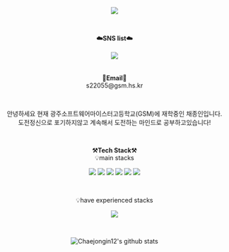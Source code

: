 <p align = "center">
<img src="https://capsule-render.vercel.app/api?type=waving&color=auto&height=300&section=header&text=JongIn&fontSize=70" />
</p>
<br>

<p align="center">
    <Strong>☁️SNS list☁️</Strong><br><br>
    <a href="https://www.instagram.com/jong_in_05/" target="_blank"><img src="https://img.shields.io/badge/Instagram-E4405F?style=flat-square&logo=Instagram&logoColor=white"/></a>
    <br>
<br><br>
<Strong>📧Email📧</Strong><br>s22055@gsm.hs.kr<br>
</p>

<br>

<p align="center">
안녕하세요 현재 광주소프트웨어마이스터고등학교(GSM)에 재학중인 채종인입니다. <br> 도전정신으로 포기하지않고 계속해서 도전하는 마인드로 공부하고있습니다!<br>
</p>

<br>

<p align="center">
    <Strong>⚒️Tech Stack⚒️</Strong><br>
    💡main stacks
</p>

<p align="center" display="inline-block">
    <img src="https://img.shields.io/badge/JAVA-007396?style=for-the-badge&logo=java&logoColor=white"> 
    <img src="https://img.shields.io/badge/Spring-6DB33F?style=for-the-badge&logo=Spring&logoColor=white">
    <img src="https://img.shields.io/badge/SpringBoot-6DB33F?style=for-the-badge&logo=SpringBoot&logoColor=white">
    <img src=https://img.shields.io/badge/Kotlin-7F52FF?style=for-the-badge&logo=Kotlin&logoColor=white">
    <img src=https://img.shields.io/badge/AndroidStudio-3DDC84?style=for-the-badge&logo=AndroidStudio&logoColor=white">    
    <img src=https://img.shields.io/badge/Android-3DDC84?style=for-the-badge&logo=Android&logoColor=white">
</p><br>

<p align="center">
    💡have experienced stacks
</p>

<p align="center" display="inline-block">
  <img src="https://img.shields.io/badge/C-A8B9CC?style=for-the-badge&logo=C&logoColor=white">
</p>


<br>

<div align=center>
    
![Chaejongin12's github stats](https://github-readme-stats.vercel.app/api?username=Chaejongin12&show_icons=true)
</div>
